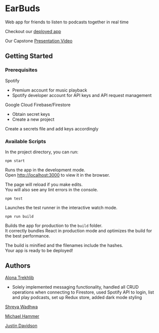 # EarBuds
Web app for friends to listen to podcasts together in real time

Checkout our [deployed app](https://earbuds.web.app/)

Our Capstone [Presentation Video](https://www.youtube.com/watch?v=P83c1WjfAOk&list=PLx0iOsdUOUmnf7I22qeTz8ms5tPM14dgg&index=16)

## Getting Started

### Prerequisites
Spotify 
* Premium account for music playback
* Spotify developer account for API keys and API request management

Google Cloud Firebase/Firestore
* Obtain secret keys
* Create a new project

Create a secrets file and add keys accordingly

### Available Scripts

In the project directory, you can run:

 `npm start`

Runs the app in the development mode.<br />
Open [http://localhost:3000](http://localhost:3000) to view it in the browser.

The page will reload if you make edits.<br />
You will also see any lint errors in the console.

`npm test`

Launches the test runner in the interactive watch mode.<br />

`npm run build`

Builds the app for production to the `build` folder.<br />
It correctly bundles React in production mode and optimizes the build for the best performance.

The build is minified and the filenames include the hashes.<br />
Your app is ready to be deployed!

## Authors
[Alona Trekhlib](https://github.com/trekhleb123)
* Solely implemented messaging functionality, handled all CRUD operations when
connecting to Firestore, used Spotify API to login, list and play podcasts, set up Redux
store, added dark mode styling

[Shreya Wadhwa](https://github.com/swadhwa369)

[Michael Hammer](https://github.com/mhammer708)

[Justin Davidson](https://github.com/JDavidson45)

